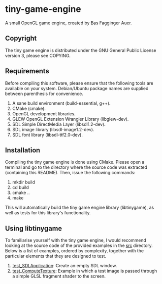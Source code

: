 tiny-game-engine
================

A small OpenGL game engine, created by Bas Fagginger Auer.

Copyright
---------

The tiny game engine is distributed under the GNU General Public License version 3, please see COPYING.

Requirements
------------

Before compiling this software, please ensure that the following tools are available on your system.
Debian/Ubuntu package names are supplied between parenthesis for convenience.
1. A sane build environment (build-essential, g++).
2. CMake (cmake).
3. OpenGL development libraries.
4. GLEW OpenGL Extension Wrangler Library (libglew-dev).
5. SDL Simple DirectMedia Layer (libsdl1.2-dev).
6. SDL image library (libsdl-image1.2-dev).
7. SDL font library (libsdl-ttf2.0-dev).

Installation
------------

Compiling the tiny game engine is done using CMake.
Please open a terminal and go to the directory where the source code was extracted (containing this README).
Then, issue the following commands:
1. mkdir build
2. cd build
3. cmake ..
4. make

This will automatically build the tiny game engine library (libtinygame), as well as tests for this library's functionality.

Using libtinygame
-----------------

To familiarise yourself with the tiny game engine, I would recommend looking at the source code of the provided examples in the [src](/src/) directory.
Below is a list of examples, ordered by complexity, together with the particular elements that they are designed to test.
1. [test_SDLApplication](/src/test_SDLApplication.cpp): Create an empty SDL window.
2. [test_ComputeTexture](/src/test_ComputeTexture.cpp): Example in which a test image is passed through a simple GLSL fragment shader to the screen.


